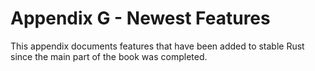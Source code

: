 # Appendix G - Newest Features

This appendix documents features that have been added to stable Rust since the
main part of the book was completed.
